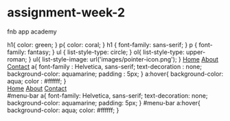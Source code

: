 # assignment-week-2
fnb app academy 
<head>
<link rel="stylesheet" href="style.css">
</head>
h1{
color: green;
}
p{
color: coral;
}
h1 {
font-family: sans-serif;
}
p {
font-family: fantasy;
}
ul {
list-style-type: circle;
}
ol{
list-style-type: upper-roman;
}
ul{
list-style-image: url('images/pointer-icon.png');
}
<body>
<a href="index.html">Home</a>
<a href="#">About</a>
<a href="#">Contact</a>
</body>
a{
font-family : Helvetica, sans-serif;
text-decoration : none;
background-color: aquamarine;
padding : 5px;
}
a:hover{
background-color: aqua;
color : #ffffff;
} 
<div id="menu-bar">
<a href="index.html">Home</a>
<a href="#">About</a>
<a href="#">Contact</a>
</div> 
#menu-bar a{
font-family: Helvetica, sans-serif;
text-decoration: none;
background-color: aquamarine;
padding: 5px;
}
#menu-bar a:hover{
background-color: aqua;
color: #ffffff;
} 

